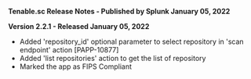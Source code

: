**Tenable.sc Release Notes - Published by Splunk January 05, 2022**


**Version 2.2.1 - Released January 05, 2022**

* Added 'repository_id' optional parameter to select repository in 'scan endpoint' action [PAPP-10877]
* Added 'list repositories' action to get the list of repository
* Marked the app as FIPS Compliant
